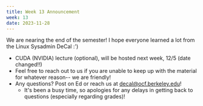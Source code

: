 ```yaml
---
title: Week 13 Announcement
week: 13
date: 2023-11-28
---
```


We are nearing the end of the semester! I hope everyone learned a lot from the Linux Sysadmin DeCal :')

- CUDA (NVIDIA) lecture (optional), will be hosted next week, 12/5 (date changed!!)
- Feel free to reach out to us if you are unable to keep up with the material for whatever reason-- we are friendly!
- Any questions? Post on Ed or reach us at [decal@ocf.berkeley.edu](mailto:decal@ocf.berkeley.edu)!
  - It's been a busy time, so apologies for any delays in getting back to questions (especially regarding grades)!
